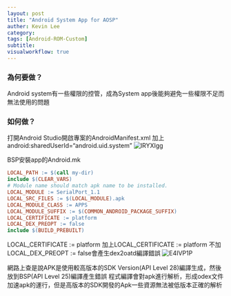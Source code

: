 ```yaml
---
layout: post
title: "Android System App for AOSP"
auther: Kevin Lee
category: 
tags: [Android-ROM-Custom]
subtitle:
visualworkflow: true
---
```


### 為何要做？

Android system有一些權限的控管，成為System app後能夠避免一些權限不足而無法使用的問題



### 如何做？

打開Android Studio開啟專案的AndroidManifest.xml
加上android:sharedUserId=“android.uid.system”
![lRYXIgg]({{site.baseurl}}/img/lRYXIgg.png)

BSP安裝app的Android.mk

```Android.mk
LOCAL_PATH := $(call my-dir)
include $(CLEAR_VARS)
# Module name should match apk name to be installed.
LOCAL_MODULE := SerialPort_1.1
LOCAL_SRC_FILES := $(LOCAL_MODULE).apk
LOCAL_MODULE_CLASS := APPS
LOCAL_MODULE_SUFFIX := $(COMMON_ANDROID_PACKAGE_SUFFIX)
LOCAL_CERTIFICATE := platform
LOCAL_DEX_PREOPT := false
include $(BUILD_PREBUILT)
```

LOCAL_CERTIFICATE := platform
加上LOCAL_CERTIFICATE := platform
不加LOCAL_DEX_PREOPT := false會產生dex2oatd編譯錯誤
![E4IVP1P]({{site.baseurl}}/img/E4IVP1P.png)

網路上查是說APK是使用較高版本的SDK Version(API Level 28)編譯生成，然後放到BSP(API Level 25)編譯產生錯誤
程式編譯會對apk進行解析，形成odex文件加速apk的運行，但是高版本的SDK開發的Apk一些資源無法被低版本正確的解析